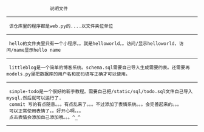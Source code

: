                    说明文件
---------------------------------------------------
     该仓库里的程序都是web.py的....以文件夹位单位

------------------------------------------------------
     hello的文件夹里只有一个小程序。。就是helloworld。。访问/显示helloworld，访问/name显示hello name

------------------------------------------------------------------------------
     littleblog是一个简单的博客系统。schema.sql需要自己导入生成需要的表。还需要再models.py里把数据库的用户名和密码填写正确才可以使用。

--------------------------------------------------------------------------------
     simple-todo是一个很好的新手教程。需要自己把/static/sql/todo.sql文件自己导入mysql.然后就可以运行了.
     commit 写的有点随意。。。有点乱来了。。。不过添加了表情系统。。。会完善起来的。。。
     可以正常使用表情了。。好开心啊。。。
     点击表情会添加自己添加哦。。。^_^
-------------------------------------------

